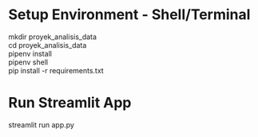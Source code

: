 # Setup Environment - Shell/Terminal
  mkdir proyek_analisis_data  
  cd proyek_analisis_data  
  pipenv install  
  pipenv shell  
  pip install -r requirements.txt  

# Run Streamlit App
streamlit run app.py

